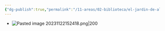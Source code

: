 ```yaml
---
{"dg-publish":true,"permalink":"/11-areas/02-biblioteca/el-jardin-de-al-lado/","noteIcon":""}
---
```


- ![Pasted image 20231122152418.png|200](/img/user/10%20Entrada%20%F0%9F%9B%92/%F0%9F%92%BE%20Adjuntos/Pasted%20image%2020231122152418.png)